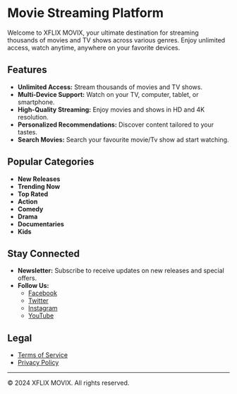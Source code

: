 # Movie Streaming Platform

Welcome to XFLIX MOVIX, your ultimate destination for streaming thousands of movies and TV shows across various genres. Enjoy unlimited access, watch anytime, anywhere on your favorite devices.

## Features

- **Unlimited Access:** Stream thousands of movies and TV shows.
- **Multi-Device Support:** Watch on your TV, computer, tablet, or smartphone.
- **High-Quality Streaming:** Enjoy movies and shows in HD and 4K resolution.
- **Personalized Recommendations:** Discover content tailored to your tastes.
- **Search Movies:** Search your favourite movie/Tv show ad start watching.


## Popular Categories

- **New Releases**
- **Trending Now**
- **Top Rated**
- **Action**
- **Comedy**
- **Drama**
- **Documentaries**
- **Kids**


## Stay Connected

- **Newsletter:** Subscribe to receive updates on new releases and special offers.
- **Follow Us:**
  - [Facebook](#)
  - [Twitter](#)
  - [Instagram](#)
  - [YouTube](#)

## Legal

- [Terms of Service](#)
- [Privacy Policy](#)

---

© 2024 XFLIX MOVIX. All rights reserved.
